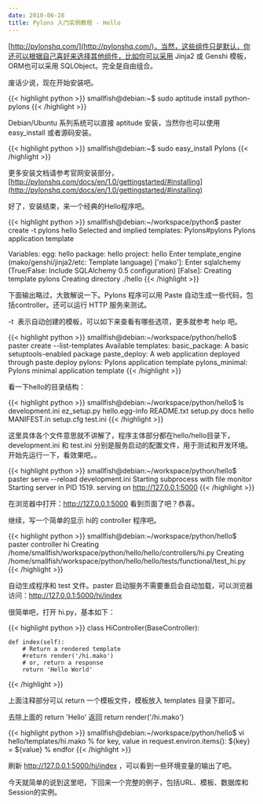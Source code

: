```yaml
---
date: 2010-06-28
title: Pylons 入门实例教程 - Hello
---
```


[http://pylonshq.com/](http://pylonshq.com/)，当然，这些组件只是默认，你还可以根据自己喜好来选择其他组件，比如你可以采用 Jinja2 或 Genshi 模板，ORM也可以采用 SQLObject。完全是自由组合。

废话少说，现在开始安装吧。

{{< highlight python >}}
smallfish@debian:~$ sudo aptitude install python-pylons
{{< /highlight >}}

Debian/Ubuntu 系列系统可以直接 aptitude 安装，当然你也可以使用 easy_install 或者源码安装。

{{< highlight python >}}
smallfish@debian:~$ sudo easy_install Pylons
{{< /highlight >}}

更多安装文档请参考官网安装部分，[http://pylonshq.com/docs/en/1.0/gettingstarted/#installing](http://pylonshq.com/docs/en/1.0/gettingstarted/#installing)

好了，安装结束，来一个经典的Hello程序吧。

{{< highlight python >}}
smallfish@debian:~/workspace/python$ paster create -t pylons hello
Selected and implied templates:
  Pylons#pylons  Pylons application template

Variables:
  egg:      hello
  package:  hello
  project:  hello
Enter template_engine (mako/genshi/jinja2/etc: Template language) ['mako']:
Enter sqlalchemy (True/False: Include SQLAlchemy 0.5 configuration) [False]:
Creating template pylons
Creating directory ./hello
{{< /highlight >}}

下面输出略过，大致解说一下。Pylons 程序可以用 Paste 自动生成一些代码，包括controller。还可以运行 HTTP 服务来测试。

-t  表示自动创建的模板，可以如下来查看有哪些选项，更多就参考 help 吧。

{{< highlight python >}}
smallfish@debian:~/workspace/python/hello$ paster create --list-templates
Available templates:
  basic_package:   A basic setuptools-enabled package
  paste_deploy:    A web application deployed through paste.deploy
  pylons:          Pylons application template
  pylons_minimal:  Pylons minimal application template
{{< /highlight >}}

看一下hello的目录结构：

{{< highlight python >}}
smallfish@debian:~/workspace/python/hello$ ls
development.ini  ez_setup.py  hello.egg-info  README.txt  setup.py
docs             hello        MANIFEST.in     setup.cfg   test.ini
{{< /highlight >}}

这里具体各个文件意思就不讲解了，程序主体部分都在hello/hello目录下，development.ini 和 test.ini 分别是服务启动的配置文件，用于测试和开发环境。开始先运行一下，看效果吧。。

{{< highlight python >}}
smallfish@debian:~/workspace/python/hello$ paster serve --reload development.ini
Starting subprocess with file monitor
Starting server in PID 1519.
serving on http://127.0.0.1:5000
{{< /highlight >}}

在浏览器中打开：http://127.0.0.1:5000 看到页面了吧？恭喜。

继续，写一个简单的显示 hi的 controller 程序吧。

{{< highlight python >}}
smallfish@debian:~/workspace/python/hello$ paster controller hi
Creating /home/smallfish/workspace/python/hello/hello/controllers/hi.py
Creating /home/smallfish/workspace/python/hello/hello/tests/functional/test_hi.py
{{< /highlight >}}

自动生成程序和 test 文件。paster 启动服务不需要重启会自动加载，可以浏览器访问：http://127.0.0.1:5000/hi/index

很简单吧，打开 hi.py，基本如下：

{{< highlight python >}}
class HiController(BaseController):

    def index(self):
        # Return a rendered template
        #return render('/hi.mako')
        # or, return a response
        return 'Hello World'
{{< /highlight >}}

上面注释部分可以 return 一个模板文件，模板放入 templates 目录下即可。

去除上面的 return 'Hello' 返回 return render('/hi.mako')

{{< highlight python >}}
smallfish@debian:~/workspace/python/hello$ vi hello/templates/hi.mako
% for key, value in request.environ.items():
 ${key} = ${value}
% endfor
{{< /highlight >}}

刷新 http://127.0.0.1:5000/hi/index ，可以看到一些环境变量的输出了吧。

今天就简单的说到这里吧，下回来一个完整的例子，包括URL、模板、数据库和Session的实例。

